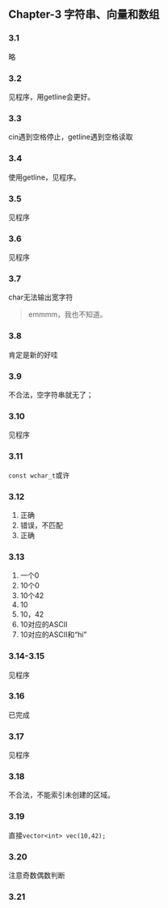 ## Chapter-3 字符串、向量和数组


### 3.1

略

### 3.2

见程序，用getline会更好。


### 3.3

cin遇到空格停止，getline遇到空格读取

### 3.4

使用getline，见程序。

### 3.5

见程序

### 3.6

见程序

### 3.7

char无法输出宽字符
> emmmm，我也不知道。

### 3.8

肯定是新的好哇

### 3.9

不合法，空字符串就无了；

### 3.10

见程序

### 3.11

`const wchar_t`或许

### 3.12

1. 正确
2. 错误，不匹配
3. 正确

### 3.13

1. 一个0
2. 10个0
3. 10个42
4. 10
5. 10，42
6. 10对应的ASCII
7. 10对应的ASCII和“hi”

### 3.14-3.15

见程序

### 3.16

已完成

### 3.17

见程序

### 3.18

不合法，不能索引未创建的区域。

### 3.19

直接`vector<int> vec(10,42);`

### 3.20

注意奇数偶数判断

### 3.21

